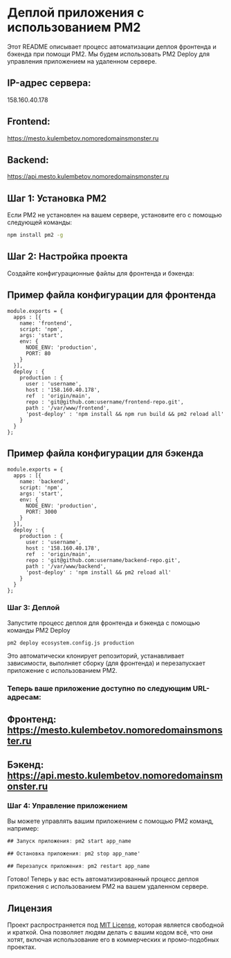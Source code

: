 # Деплой приложения с использованием PM2

Этот README описывает процесс автоматизации деплоя фронтенда и бэкенда при помощи PM2. Мы будем использовать PM2 Deploy для управления приложением на удаленном сервере.

## IP-адрес сервера:
158.160.40.178

## Frontend:
https://mesto.kulembetov.nomoredomainsmonster.ru

## Backend:
https://api.mesto.kulembetov.nomoredomainsmonster.ru

## Шаг 1: Установка PM2
Если PM2 не установлен на вашем сервере, установите его с помощью следующей команды:

```bash
npm install pm2 -g
```

## Шаг 2: Настройка проекта
Создайте конфигурационные файлы для фронтенда и бэкенда:

## Пример файла конфигурации для фронтенда
```
module.exports = {
  apps : [{
    name: 'frontend',
    script: 'npm',
    args: 'start',
    env: {
      NODE_ENV: 'production',
      PORT: 80
    }
  }],
  deploy : {
    production : {
      user : 'username',
      host : '158.160.40.178',
      ref  : 'origin/main',
      repo : 'git@github.com:username/frontend-repo.git',
      path : '/var/www/frontend',
      'post-deploy' : 'npm install && npm run build && pm2 reload all'
    }
  }
};
```

## Пример файла конфигурации для бэкенда
```
module.exports = {
  apps : [{
    name: 'backend',
    script: 'npm',
    args: 'start',
    env: {
      NODE_ENV: 'production',
      PORT: 3000
    }
  }],
  deploy : {
    production : {
      user : 'username',
      host : '158.160.40.178',
      ref  : 'origin/main',
      repo : 'git@github.com:username/backend-repo.git',
      path : '/var/www/backend',
      'post-deploy' : 'npm install && pm2 reload all'
    }
  }
};
```

### Шаг 3: Деплой
Запустите процесс деплоя для фронтенда и бэкенда с помощью команды PM2 Deploy
```
pm2 deploy ecosystem.config.js production
```

Это автоматически клонирует репозиторий, устанавливает зависимости, выполняет сборку (для фронтенда) и перезапускает приложение с использованием PM2.

### Теперь ваше приложение доступно по следующим URL-адресам:

## Фронтенд: https://mesto.kulembetov.nomoredomainsmonster.ru

## Бэкенд: https://api.mesto.kulembetov.nomoredomainsmonster.ru

### Шаг 4: Управление приложением
Вы можете управлять вашим приложением с помощью PM2 команд, например:

```v
## Запуск приложения: pm2 start app_name

## Остановка приложения: pm2 stop app_name'

## Перезапуск приложения: pm2 restart app_name
```
Готово! Теперь у вас есть автоматизированный процесс деплоя приложения с использованием PM2 на вашем удаленном сервере.

## Лицензия

Проект распространяется под [MIT License](https://github.com/kulembetov/web-plus-pm2-deploy/blob/main/MIT-LICENSE.md),  которая является свободной и краткой. Она позволяет людям делать с вашим кодом всё, что они хотят, включая использование его в коммерческих и промо-подобных проектах.
